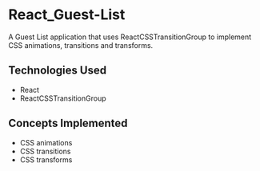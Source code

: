 # React_Guest-List

A Guest List application that uses ReactCSSTransitionGroup to implement CSS animations, transitions and transforms.

## Technologies Used

- React
- ReactCSSTransitionGroup

## Concepts Implemented

- CSS animations
- CSS transitions
- CSS transforms
